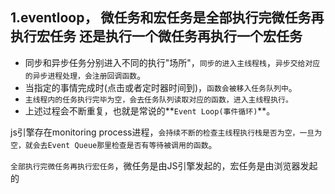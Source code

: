 ## 1.eventloop， 微任务和宏任务是全部执行完微任务再执行宏任务 还是执行一个微任务再执行一个宏任务

- 同步和异步任务分别进入不同的执行"场所"，`同步的进入主线程栈`，`异步交给对应的异步进程处理，会注册回调函数`。
- 当指定的事情完成时(点击或者定时器时间到)，`函数会被移入任务队列中`。
- `主线程内的任务执行完毕为空，会去任务队列读取对应的函数，进入主线程执行。`
- 上述过程会不断重复，也就是常说的**`Event Loop(事件循环)`**。

js引擎存在monitoring process进程，`会持续不断的检查主线程执行栈是否为空，一旦为空，就会去Event Queue那里检查是否有等待被调用的函数`。





`全部执行完微任务再执行宏任务`，微任务是由JS引擎发起的，宏任务是由浏览器发起的